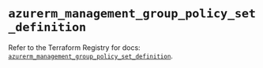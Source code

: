 # `azurerm_management_group_policy_set_definition`

Refer to the Terraform Registry for docs: [`azurerm_management_group_policy_set_definition`](https://registry.terraform.io/providers/hashicorp/azurerm/4.44.0/docs/resources/management_group_policy_set_definition).
